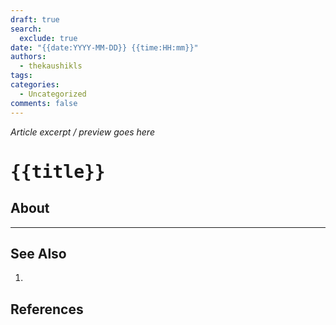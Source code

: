 ```yaml
---
draft: true
search:
  exclude: true
date: "{{date:YYYY-MM-DD}} {{time:HH:mm}}"
authors:
  - thekaushikls
tags: 
categories:
  - Uncategorized
comments: false
---
```

*Article excerpt / preview goes here*
<!-- more -->
# <kbd> {{title}} </kbd>
## About

---
## See Also
1. 

## References
